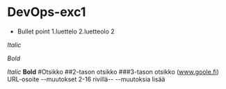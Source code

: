 # DevOps-exc1
* Bullet point
1.luettelo
2.luetteolo 2

_Italic_

_Bold_

*Italic*
**Bold**
#Otsikko
##2-tason otsikko
###3-tason otsikko
(www.goole.fi) URL-osoite
--muutokset 2-16 rivillä--
--muutoksia lisää